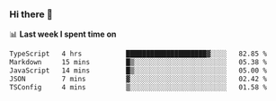 ### Hi there 👋

<!--
**DBvc/DBvc** is a ✨ _special_ ✨ repository because its `README.md` (this file) appears on your GitHub profile.

Here are some ideas to get you started:

- 🔭 I’m currently working on ...
- 🌱 I’m currently learning ...
- 👯 I’m looking to collaborate on ...
- 🤔 I’m looking for help with ...
- 💬 Ask me about ...
- 📫 How to reach me: ...
- 😄 Pronouns: ...
- ⚡ Fun fact: ...
-->

📊 **Last week I spent time on**
<!--START_SECTION:waka-->

```txt
TypeScript   4 hrs           ████████████████████▓░░░░   82.85 %
Markdown     15 mins         █▒░░░░░░░░░░░░░░░░░░░░░░░   05.38 %
JavaScript   14 mins         █▒░░░░░░░░░░░░░░░░░░░░░░░   05.00 %
JSON         7 mins          ▓░░░░░░░░░░░░░░░░░░░░░░░░   02.42 %
TSConfig     4 mins          ▒░░░░░░░░░░░░░░░░░░░░░░░░   01.58 %
```

<!--END_SECTION:waka-->

